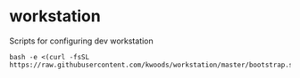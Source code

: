 # workstation
Scripts for configuring dev workstation

    bash -e <(curl -fsSL https://raw.githubusercontent.com/kwoods/workstation/master/bootstrap.sh)
